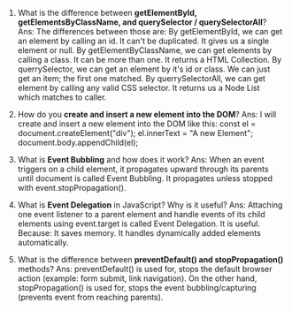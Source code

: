 1. What is the difference between **getElementById, getElementsByClassName, and querySelector / querySelectorAll**?
Ans: The differences between those are:
By getElementById, we can get an element by calling an id. It can't be duplicated. It gives us a single element or null.
By getElementByClassName, we can get elements by calling a class. It can be more than one. It returns a HTML Collection.
By querrySelector, we can get an element by it's id or class. We can just get an item; the first one matched.
By querrySelectorAll, we can get element by calling any valid CSS selector. It returns us a Node List which matches to caller.


2. How do you **create and insert a new element into the DOM**?
Ans: I will create and insert a new element into the DOM like this:
const el = document.createElement("div"); 
el.innerText = "A new Element"; 
document.body.appendChild(el);


3. What is **Event Bubbling** and how does it work?
Ans: When an event triggers on a child element, it propagates upward through its parents until document is called Event Bubbling. It propagates unless stopped with event.stopPropagation().


4. What is **Event Delegation** in JavaScript? Why is it useful?
Ans: Attaching one event listener to a parent element and handle events of its child elements using event.target is called Event Delegation. It is useful. Because:
It saves memory.
It handles dynamically added elements automatically.


5. What is the difference between **preventDefault() and stopPropagation()** methods?
Ans: preventDefault() is used for, stops the default browser action (example: form submit, link navigation).
On the other hand, stopPropagation() is used for, stops the event bubbling/capturing (prevents event from reaching parents).

